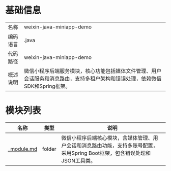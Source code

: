 # 基础信息

|      |      |
|------|------|
| 名称 | weixin-java-miniapp-demo |
| 编码语言 | .java |
| 代码路径 | weixin-java-miniapp-demo |
| 概述说明 | 微信小程序后端服务模块，核心功能包括媒体文件管理、用户会话服务和消息路由，支持多租户架构和错误处理，依赖微信SDK和Spring框架。 |

# 模块列表

| 名称   | 类型  | 说明 |
|-------|------|-------------|
| [_module.md](src/main/java/com/_module.md) | folder | 微信小程序后端核心模块，含媒体管理、用户会话和消息路由功能，支持多账号配置，采用Spring Boot框架，包含错误处理和JSON工具类。 |


